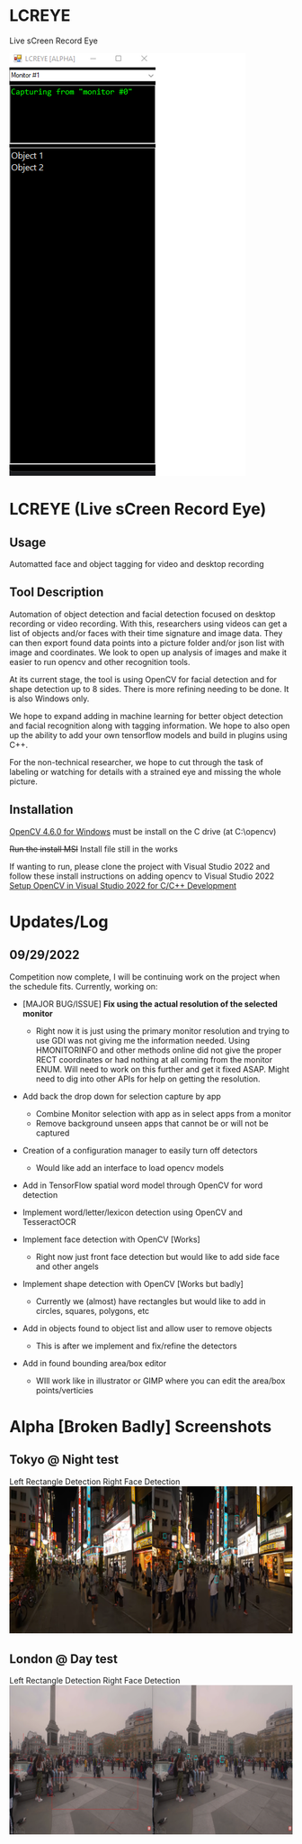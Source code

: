 # LCREYE
Live sCreen Record Eye

![Alpha 092022 Version with Object fake text](pictures/alpha_app092622.png "Alpha 092022 Version with Object fake text")

# LCREYE (Live sCreen Record Eye)

## Usage
Automatted face and object tagging for video and desktop recording

## Tool Description
Automation of object detection and facial detection focused on desktop recording or video recording. With this, researchers using videos can get a list of objects and/or faces with their time signature and image data. They can then export found data points into a picture folder and/or json list with image and coordinates. We look to open up analysis of images and make it easier to run opencv and other recognition tools.  

At its current stage, the tool is using OpenCV for facial detection and for shape detection up to 8 sides. There is more refining needing to be done. It is also Windows only.

We hope to expand adding in machine learning for better object detection and facial recognition along with tagging information. We hope to also open up the ability to add your own tensorflow models and build in plugins using C++.

For the non-technical researcher, we hope to cut through the task of labeling or watching for details with a strained eye and missing the whole picture.
 
## Installation
[OpenCV 4.6.0 for Windows](https://sourceforge.net/projects/opencvlibrary/files/4.6.0/) must be install on the C drive (at C:\opencv)

~~Run the install MSI~~ Install file still in the works

If wanting to run, please clone the project with Visual Studio 2022 and follow these install instructions on adding opencv to Visual Studio 2022 [Setup OpenCV in Visual Studio 2022 for C/C++ Development](https://www.youtube.com/watch?v=unSce_GPwto)

# Updates/Log

## 09/29/2022

Competition now complete, I will be continuing work on the project when the schedule fits. Currently, working on:

- [MAJOR BUG/ISSUE] **Fix using the actual resolution of the selected monitor**
	- Right now it is just using the primary monitor resolution and trying to use GDI was not giving me the information needed. Using HMONITORINFO and other methods online did not give the proper RECT coordinates or had nothing at all coming from the monitor ENUM. Will need to work on this further and get it fixed ASAP. Might need to dig into other APIs for help on getting the resolution.

- Add back the drop down for selection capture by app 
	- Combine Monitor selection with app as in select apps from a monitor
	- Remove background unseen apps that cannot be or will not be captured

- Creation of a configuration manager to easily turn off detectors
	- Would like add an interface to load opencv models

- Add in TensorFlow spatial word model through OpenCV for word detection

- Implement word/letter/lexicon detection using OpenCV and TesseractOCR

- Implement face detection with OpenCV [Works]
	- Right now just front face detection but would like to add side face and other angels

- Implement shape detection with OpenCV [Works but badly]
	- Currently we (almost) have rectangles but would like to add in circles, squares, polygons, etc

- Add in objects found to object list and allow user to remove objects
	- This is after we implement and fix/refine the detectors

- Add in found bounding area/box editor	
	- WIll work like in illustrator or GIMP where you can edit the area/box points/verticies

# Alpha [Broken Badly] Screenshots

## Tokyo @ Night test
Left Rectangle Detection
Right Face Detection
![Tokyo at Night from 4k YT Video](pictures/tokyo_night_4k.png "Tokyo at Night from 4k YT Video https://www.youtube.com/watch?v=vHr4qSQ-5XU")

## London @ Day test
Left Rectangle Detection
Right Face Detection
![London during daytime from 4k YT Video](pictures/london_day_4k.png "London during daytime from 4k YT Video https://www.youtube.com/watch?v=MGMqLGvtNpY")